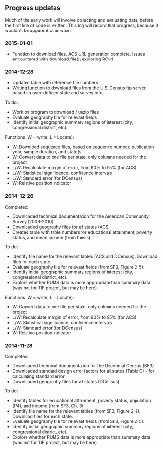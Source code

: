## Progress updates

Much of the early work will involve collecting and evaluating data, before the first line of code is written.  This log will record that progress, because it wouldn't be apparent otherwise.

### 2015-01-01
* Function to download files.  ACS URL generation complete.  Issues encountered with download.file(); exploring RCurl

### 2014-12-28
* Updated table with reference file numbers
* Writing function to download files from the U.S. Census ftp server, based on user-defined state and survey info

To do:
* Work on program to download / unzip files
* Evaluate geography file for relevant fields
* Identify initial geographic summary regions of interest (city, congressional district, etc).

Functions (W = write, L = Locate):
* W: Download sequence files, based on sequence number, publication year, sample duration, and state(s)
* W: Convert data to one file per state, only columns needed for the project
* L/W: Recalculate margin of error, from 90% to 95% (for ACS)
* L/W: Statistical significance, confidence intervals
* L/W: Standard error (for DCensus)
* W: Relative position indicator

### 2014-12-26

Completed:
* Downloaded technical documentation for the American Community Survey (2006-2010)
* Downloaded geography files for all states (ACS)
* Created table with table numbers for educational attainment, poverty status, and mean income (from thesis)
 
To do:
* Identify file name for the relevant tables (ACS and DCensus). Download files for each state.
* Evaluate geography file for relevant fields (from SF3, Figure 2-5).
* Identify initial geographic summary regions of interest (city, congressional district, etc).
* Explore whether PUMS data is more appropriate than summary data (was not for TIF project, but may be here)

Functions (W = write, L = Locate):
* W: Convert data to one file per state, only columns needed for the project
* L/W: Recalculate margin of error, from 90% to 95% (for ACS)
* L/W: Statistical significance, confidence intervals
* L/W: Standard error (for DCensus)
* W: Relative position indicator

### 2014-11-28

Completed:
* Downloaded technical documentation for the Decennial Census (SF3)
* Downloaded standard design error factors for all states (Table C) - for calculating standard error
* Downloaded geography files for all states (DCensus)

To do:
* Identify tables for educational attainment, poverty status, population (P4), and income (from SF3, Ch. 3)
* Identify file name for the relevant tables (from SF3, Figure 2-2).  Download files for each state.
* Evaluate geography file for relevant fields (from SF3, Figure 2-5).
* Identify initial geographic summary regions of interest (city, congressional district, etc).
* Explore whether PUMS data is more appropriate than summary data (was not for TIF project, but may be here)
